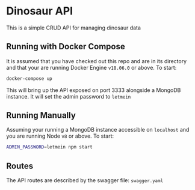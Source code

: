 # Dinosaur API
This is a simple CRUD API for managing dinosaur data

## Running with Docker Compose
It is assumed that you have checked out this repo and are in its directory and that your are running Docker Engine `v18.06.0` or above. To start:
```bash
docker-compose up
```

This will bring up the API exposed on port 3333 alongside a MongoDB instance. It will set the admin password to `letmein`

## Running Manually
Assuming your running a MongoDB instance accessible on `localhost` and you are running Node `v8` or above. To start:
```bash
ADMIN_PASSWORD=letmein npm start
```

## Routes
The API routes are described by the swagger file: `swagger.yaml`
